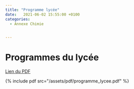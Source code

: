 ```yaml
---
title: "Programme lycée"
date:   2021-06-02 15:55:00 +0100
categories:
  - Annexe Chimie

  
---
```


# Programmes du lycée

[Lien du PDF](/assets/pdf/programme_lycee.pdf)

{% include pdf src="/assets/pdf/programme_lycee.pdf" %}

